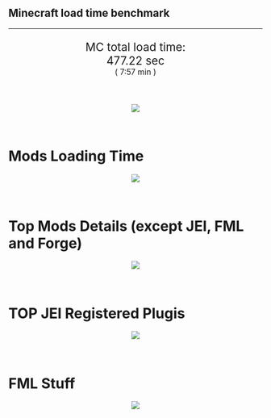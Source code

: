 ## Minecraft load time benchmark


---

<p align="center" style="font-size:160%;">
MC total load time:<br>
477.22 sec
<br>
<sup><sub>(
7:57 min
)</sub></sup>
</p>

<br>


<p align="center">
<img src="https://quickchart.io/chart?w=400&h=30&c={
  type: 'horizontalBar',
  data: {
    datasets: [
      {label:      'MODS:', data: [278.00]},
      {label: 'FML stuff:', data: [199.21]}
    ]
  },
  options: {
    scales: {
      xAxes: [{display: false,stacked: true}],
      yAxes: [{display: false,stacked: true}],
    },
    elements: {rectangle: {borderWidth: 2}},
    legend: {display: false,},
    plugins: {datalabels: {color: 'white',formatter: (value, context) =>
      [context.dataset.label, value].join(' ')
    }}
  }
}"/>
</p>

<br>

# Mods Loading Time
<p align="center">
<img src="https://quickchart.io/chart?w=400&h=300&c={
  type: 'outlabeledPie',
  options: {
    cutoutPercentage: 25,
    plugins: {
      legend: !1,
      outlabels: {
        stretch: 5,
        padding: 1,
        text: (v,i)=>[
          v.labels[v.dataIndex],' ',
          (v.percent*1000|0)/10,
          String.fromCharCode(37)].join('')
      }
    }
  },
  data: {...
`
436e17  37.13s Had Enough Items;
516fa8  11.90s Ender IO;
a651a8  10.92s IndustrialCraft 2;
8f3087  10.63s Forge Mod Loader;
813e81   8.75s OpenComputers;
8f304e   7.24s Astral Sorcery;
8c2ccd   7.11s Immersive Engineering;
5161a8  -1.96s CraftTweaker2;
495797   8.80s CraftTweaker2 (Script Loading);
213664   4.94s Forestry;
6e175e   4.87s Recurrent Complex;
436e17   4.01s Integrated Dynamics;
308f53   3.87s Village Names;
a86e51   3.60s Extra Utilities 2;
3e68ba   3.46s AE2 Unofficial Extended Life;
ba3eb8   3.36s Cyclic;
308f7e   3.33s Quark: RotN Edition;
649e21   3.18s OpenBlocks;
cd922c   3.07s NuclearCraft;
3e8160   2.95s The Twilight Forest;
444444  68.52s 41 Other mods;
333333  57.41s 167 'Fast' mods (load 1.0s - 0.1s);
222222   6.81s 214 'Instant' mods (load %3C 0.1s)
`
    .split(';').reduce((a, l) => {
      l.match(/(\w{6}) *(\d*\.\d*)s (.*)/)
      .slice(1).map((a, i) => [[String.fromCharCode(35),a].join(''), parseFloat(a), a][i])
      .forEach((s, i) => 
        [a.datasets[0].backgroundColor, a.datasets[0].data, a.labels][i].push(s)
      );
      return a
    }, {
      labels: [],
      datasets: [{
        backgroundColor: [],
        data: [],
        borderColor: 'rgba(22,22,22,0.3)',
        borderWidth: 1
      }]
    })
  }
}"/>
</p>

<br>

# Top Mods Details (except JEI, FML and Forge)
<p align="center">
<img src="https://quickchart.io/chart?w=400&h=450&c={
  options: {
    scales: {
      xAxes: [{stacked: true}],
      yAxes: [{stacked: true}],
    },
    plugins: {
      datalabels: {
        anchor: 'end',
        align: 'top',
        color: 'white',
        backgroundColor: 'rgba(46, 140, 171, 0.6)',
        borderColor: 'rgba(41, 168, 194, 1.0)',
        borderWidth: 0.5,
        borderRadius: 3,
        padding: 0,
        font: {size:10},
        formatter: (v,ctx) => 
          ctx.datasetIndex!=ctx.chart.data.datasets.length-1 ? null
            : [((ctx.chart.data.datasets.reduce((a,b)=>a- -b.data[ctx.dataIndex],0)*10)|0)/10,'s'].join('')
      },
      colorschemes: {
        scheme: 'office.Damask6'
      }
    }
  },
  type: 'bar',
  data: {...(() => {
    let a = { labels: [], datasets: [] };
`
1: Construction;
2: Loading Resources;
3: PreInitialization;
4: Initialization;
5: InterModComms$IMC;
6: PostInitialization;
7: LoadComplete;
8: ModIdMapping
`
    .split(';')
      .map(l => l.match(/\d: (.*)/).slice(1))
      .forEach(([name]) => a.datasets.push({ label: name, data: [] }));
`
                          1      2      3      4      5      6      7      8  ;
Had Enough Items      |  0.06|  0.00|  1.85|  0.02|  0.00|  0.00| 35.20|  0.00;
Ender IO              |  1.77|  0.01|  4.20|  0.59|  3.72|  0.26|  0.00|  1.36;
IndustrialCraft 2     |  0.69|  0.02|  8.68|  0.88|  0.00|  0.65|  0.00|  0.00;
OpenComputers         |  0.18|  0.02|  5.07|  3.31|  0.18|  0.00|  0.00|  0.00;
Astral Sorcery        |  0.27|  0.01|  4.75|  1.61|  0.00|  0.60|  0.00|  0.00;
Immersive Engineering |  0.96|  0.01|  1.17|  1.06|  0.00|  3.90|  0.00|  0.00;
CraftTweaker2         |  0.54|  0.00|  3.29|  0.01|  0.00|  2.98|  0.02|  0.00;
Forestry              |  0.41|  0.01|  3.04|  1.05|  0.00|  0.43|  0.00|  0.00;
Recurrent Complex     |  0.25|  0.01|  0.63|  1.19|  0.00|  2.79|  0.00|  0.00;
Integrated Dynamics   |  0.25|  0.01|  3.70|  0.06|  0.00|  0.00|  0.00|  0.00;
Village Names         |  0.11|  0.00|  3.55|  0.21|  0.00|  0.00|  0.00|  0.00
`
    .split(';').slice(1)
      .map(l => l.split('|').map(s => s.trim()))
      .forEach(([name, ...arr], i) => {
        a.labels.push(name);
        arr.forEach((v, j) => a.datasets[j].data[i] = v)
      }); return a
  })()}
}"/>
</p>

<br>

# TOP JEI Registered Plugis
<p align="center">
<img src="https://quickchart.io/chart?w=700&c={
  options: {
    elements: { rectangle: { borderWidth: 1 } },
    legend: false
  },
  type: 'horizontalBar',
    data: {...(() => {
      let a = {
        labels: [], datasets: [{
          backgroundColor: 'rgba(0, 99, 132, 0.5)',
          borderColor: 'rgb(0, 99, 132)',
          data: []
        }]
      };
`
  0.00: Other -15 Plugins
`
        .split(';')
        .map(l => l.split(':'))
        .forEach(([time, name]) => {
          a.labels.push(name);
          a.datasets[0].data.push(time)
        })
        ; return a
    })()
  }
}"/>
</p>

<br>

# FML Stuff
<p align="center">
<img src="https://quickchart.io/chart?w=500&h=400&c={
  options: {
    rotation: Math.PI,
    cutoutPercentage: 55,
    plugins: {
      legend: !1,
      outlabels: {
        stretch: 5,
        padding: 1,
        text: (v)=>v.labels
      },
      doughnutlabel: {
        labels: [
          {
            text: 'FML stuff:',
            color: 'rgba(128, 128, 128, 0.5)',
            font: {size: 18}
          },
          {
            text: [199.21,'s'].join(''),
            color: 'rgba(128, 128, 128, 1)',
            font: {size: 22}
          }
        ]
      },
    }
  },
  type: 'outlabeledPie',
  data: {...(() => {
    let a = {
      labels: [],
      datasets: [{
        backgroundColor: [],
        data: [],
        borderColor: 'rgba(22,22,22,0.3)',
        borderWidth: 2
      }]
    };
`
993A00   1.33s Loading sounds;
994400   1.39s Loading Resource - SoundHandler;
994F00  28.39s ModelLoader: blocks;
995900   9.63s ModelLoader: items;
996300  10.03s ModelLoader: baking;
996D00   1.60s Applying remove recipe actions;
997700   0.17s Applying remove furnace recipe actions;
998200   0.95s Indexing ingredients;
444444 145.73s Other
`
    .split(';')
      .map(l => l.match(/(\w{6}) *(\d*\.\d*)s (.*)/))
      .forEach(([, col, time, name]) => {
        a.labels.push([name, ' ', time, 's'].join(''));
        a.datasets[0].data.push(parseFloat(time));
        a.datasets[0].backgroundColor.push([String.fromCharCode(35), col].join(''))
      })
      ; return a
  })()}
}"/>
</p>

<br>
